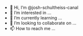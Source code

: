 - 👋 Hi, I’m @josh-schultheiss-canal
- 👀 I’m interested in ...
- 🌱 I’m currently learning ...
- 💞️ I’m looking to collaborate on ...
- 📫 How to reach me ...

<!---
josh-schultheiss-canal/josh-schultheiss-canal is a ✨ special ✨ repository because its `README.md` (this file) appears on your GitHub profile.
You can click the Preview link to take a look at your changes.
--->
